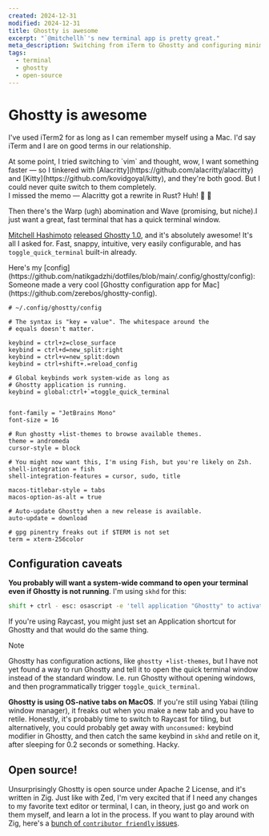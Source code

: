 ```yaml
---
created: 2024-12-31
modified: 2024-12-31
title: Ghostty is awesome
excerpt: "`@mitchellh`'s new terminal app is pretty great."
meta_description: Switching from iTerm to Ghostty and configuring minimal keybinds.
tags:
  - terminal
  - ghostty
  - open-source
---
```


# Ghostty is awesome

I've used iTerm2 for as long as I can remember myself using a Mac. I'd say iTerm and I are on good terms in our relationship.

<WithAside>
At some point, I tried switching to `vim` and thought, wow, I want something faster — so I tinkered with [Alacritty](https://github.com/alacritty/alacritty) and [Kitty](https://github.com/kovidgoyal/kitty), and they're both good. But I could never quite switch to them completely.
<Aside>
I missed the memo — Alacritty got a rewrite in Rust? Huh! 👏 🦀
</Aside>
</WithAside>

Then there's the Warp (ugh) abomination and Wave (promising, but niche).I just want a great, fast terminal that has a quick terminal window.

[Mitchell Hashimoto](https://mitchellh.com/) [released Ghostty 1.0](https://ghostty.org/), and it's absolutely awesome! It's all I asked for. Fast, snappy, intuitive, very easily configurable, and has `toggle_quick_terminal` built-in already.

<WithAside>
Here's my [config](https://github.com/natikgadzhi/dotfiles/blob/main/.config/ghostty/config):

<Aside>
    Someone made a very cool [Ghostty configuration app for Mac](https://github.com/zerebos/ghostty-config).
</Aside>
</WithAside>

```shell
# ~/.config/ghostty/config

# The syntax is "key = value". The whitespace around the
# equals doesn't matter.

keybind = ctrl+z=close_surface
keybind = ctrl+d=new_split:right
keybind = ctrl+v=new_split:down
keybind = ctrl+shift+.=reload_config

# Global keybinds work system-wide as long as
# Ghostty application is running.
keybind = global:ctrl+`=toggle_quick_terminal


font-family = "JetBrains Mono"
font-size = 16

# Run ghostty +list-themes to browse available themes.
theme = andromeda
cursor-style = block

# You might now want this, I'm using Fish, but you're likely on Zsh.
shell-integration = fish
shell-integration-features = cursor, sudo, title

macos-titlebar-style = tabs
macos-option-as-alt = true

# Auto-update Ghostty when a new release is available.
auto-update = download

# gpg pinentry freaks out if $TERM is not set
term = xterm-256color
```

## Configuration caveats

**You probably will want a system-wide command to open your terminal even if Ghostty is not running**. I'm using `skhd` for this:

```bash
shift + ctrl - esc: osascript -e 'tell application "Ghostty" to activate'
```

If you're using Raycast, you might just set an Application shortcut for Ghostty and that would do the same thing.

> [!note]
> Ghostty has configuration actions, like `ghostty +list-themes`, but I have not yet found a way to run Ghostty and tell it to open the quick terminal window instead of the standard window. I.e. run Ghostty without opening windows, and then programmatically trigger `toggle_quick_terminal`.

**Ghostty is using OS-native tabs on MacOS**. If you're still using Yabai (tiling window manager), it freaks out when you make a new tab and you have to retile. Honestly, it's probably time to switch to Raycast for tiling, but alternatively, you could probably get away with `unconsumed:` keybind modifier in Ghostty, and then catch the same keybind in `skhd` and retile on it, after sleeping for 0.2 seconds or something. Hacky.

## Open source!

Unsurprisingly Ghostty is open source under Apache 2 License, and it's written in Zig. Just like with Zed, I'm very excited that if I need any changes to my favorite text editor or terminal, I can, in theory, just go and work on them myself, and learn a lot in the process. If you want to play around with Zig, here's a [bunch of `contributor friendly` issues](https://github.com/ghostty-org/ghostty/issues?q=is:issue%20state:open%20label:%22contributor%20friendly%22).
